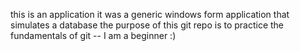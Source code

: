this is an application 
it was a generic windows form application that simulates a database 
the purpose of this git repo is to practice the fundamentals of git 
-- I am a beginner :)
